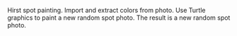 Hirst spot painting.
Import and extract colors from photo.
Use Turtle graphics to paint a new random spot photo.
The result is a new random spot photo.
